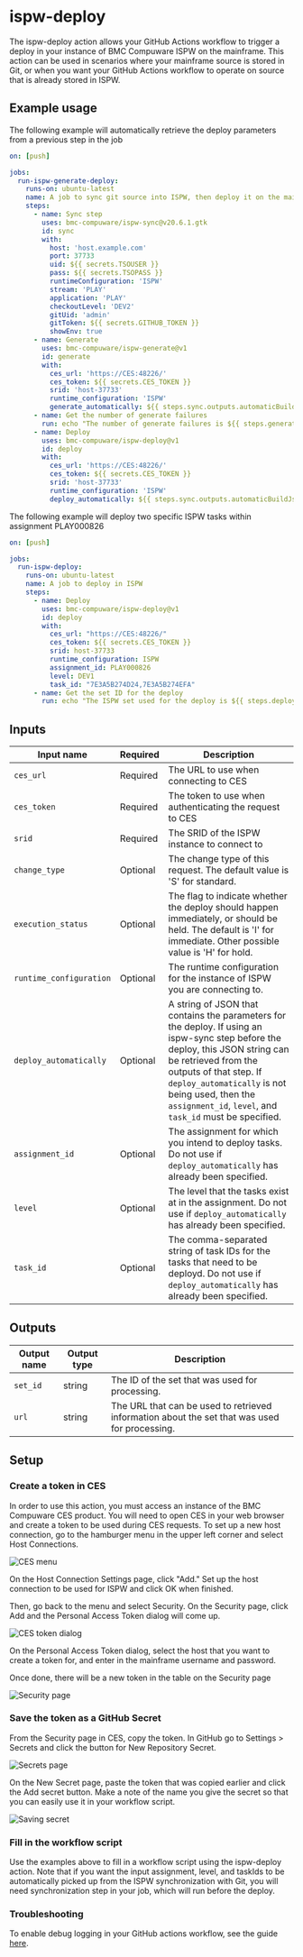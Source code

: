 # ispw-deploy

The ispw-deploy action allows your GitHub Actions workflow to trigger a deploy in your instance of BMC Compuware ISPW on the mainframe. This action can be used in scenarios where your mainframe source is stored in Git, or when you want your GitHub Actions workflow to operate on source that is already stored in ISPW.

## Example usage

The following example will automatically retrieve the deploy parameters from a previous step in the job

``` yaml
on: [push]

jobs:
  run-ispw-generate-deploy:
    runs-on: ubuntu-latest
    name: A job to sync git source into ISPW, then deploy it on the mainframe
    steps:
      - name: Sync step
        uses: bmc-compuware/ispw-sync@v20.6.1.gtk
        id: sync
        with:
          host: 'host.example.com'
          port: 37733
          uid: ${{ secrets.TSOUSER }}
          pass: ${{ secrets.TSOPASS }}
          runtimeConfiguration: 'ISPW'
          stream: 'PLAY'
          application: 'PLAY'
          checkoutLevel: 'DEV2'
          gitUid: 'admin'
          gitToken: ${{ secrets.GITHUB_TOKEN }}
          showEnv: true
      - name: Generate
        uses: bmc-compuware/ispw-generate@v1
        id: generate
        with:
          ces_url: 'https://CES:48226/'
          ces_token: ${{ secrets.CES_TOKEN }}
          srid: 'host-37733'
          runtime_configuration: 'ISPW'
          generate_automatically: ${{ steps.sync.outputs.automaticBuildJson }}
      - name: Get the number of generate failures
        run: echo "The number of generate failures is ${{ steps.generate.outputs.generate_failed_count }}"
      - name: Deploy
        uses: bmc-compuware/ispw-deploy@v1
        id: deploy
        with:
          ces_url: 'https://CES:48226/'
          ces_token: ${{ secrets.CES_TOKEN }}
          srid: 'host-37733'
          runtime_configuration: 'ISPW'
          deploy_automatically: ${{ steps.sync.outputs.automaticBuildJson }}
```

The following example will deploy two specific ISPW tasks within assignment PLAY000826

``` yaml
on: [push]

jobs:
  run-ispw-deploy:
    runs-on: ubuntu-latest
    name: A job to deploy in ISPW
    steps:
      - name: Deploy
        uses: bmc-compuware/ispw-deploy@v1
        id: deploy
        with:
          ces_url: "https://CES:48226/"
          ces_token: ${{ secrets.CES_TOKEN }}
          srid: host-37733
          runtime_configuration: ISPW
          assignment_id: PLAY000826
          level: DEV1
          task_id: "7E3A5B274D24,7E3A5B274EFA"
      - name: Get the set ID for the deploy
        run: echo "The ISPW set used for the deploy is ${{ steps.deploy.outputs.set_id }}"
```

## Inputs

| Input name | Required | Description |
| ---------- | -------- | ----------- |
| `ces_url` | Required | The URL to use when connecting to CES |
| `ces_token` | Required | The token to use when authenticating the request to CES |
| `srid` | Required | The SRID of the ISPW instance to connect to |
| `change_type` | Optional | The change type of this request. The default value is 'S' for standard. |
| `execution_status` | Optional | The flag to indicate whether the deploy should happen immediately, or should be held. The default is 'I' for immediate. Other possible value is 'H' for hold. |
| `runtime_configuration` | Optional | The runtime configuration for the instance of ISPW you are connecting to. |
| `deploy_automatically` | Optional | A string of JSON that contains the parameters for the deploy. If using an ispw-sync step before the deploy, this JSON string can be retrieved from the outputs of that step. If `deploy_automatically` is not being used, then the `assignment_id`, `level`, and `task_id` must be specified. |
| `assignment_id` | Optional | The assignment for which you intend to deploy tasks. Do not use if `deploy_automatically` has already been specified. |
| `level` | Optional | The level that the tasks exist at in the assignment. Do not use if `deploy_automatically` has already been specified. |
| `task_id` | Optional | The comma-separated string of task IDs for the tasks that need to be deployd. Do not use if `deploy_automatically` has already been specified. |

## Outputs

| Output name | Output type | Description |
| ----------- | ----------- | ----------- |
| `set_id` | string | The ID of the set that was used for processing. |
| `url` | string | The URL that can be used to retrieved information about the set that was used for processing. |

## Setup

### Create a token in CES

In order to use this action, you must access an instance of the BMC Compuware CES product. You will need to open CES in your web browser and create a token to be used during CES requests. To set up a new host connection, go to the hamburger menu in the upper left corner and select Host Connections.

![CES menu](media/ces-menu.png "CES menu")

On the Host Connection Settings page, click "Add." Set up the host connection to be used for ISPW and click OK when finished.

Then, go back to the menu and select Security. On the Security page, click Add and the Personal Access Token dialog will come up.

![CES token dialog](media/ces-token-dialog.png)

On the Personal Access Token dialog, select the host that you want to create a token for, and enter in the mainframe username and password.

Once done, there will be a new token in the table on the Security page

![Security page](media/ces-token.png)

### Save the token as a GitHub Secret

From the Security page in CES, copy the token. In GitHub go to Settings > Secrets and click the button for New Repository Secret.

![Secrets page](media/github-secrets-settings.png)

On the New Secret page, paste the token that was copied earlier and click the Add secret button. Make a note of the name you give the secret so that you can easily use it in your workflow script.

![Saving secret](media/github-saving-secret.png)

### Fill in the workflow script

Use the examples above to fill in a workflow script using the ispw-deploy action. Note that if you want the input assignment, level, and taskIds to be automatically picked up from the ISPW synchronization with Git, you will need synchronization step in your job, which will run before the deploy.

### Troubleshooting

To enable debug logging in your GitHub actions workflow, see the guide [here](https://docs.github.com/en/actions/managing-workflow-runs/enabling-debug-logging).





